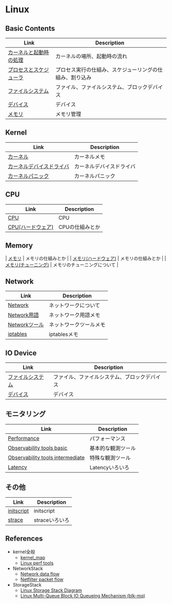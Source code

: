 # Linux


## Basic Contents
| Link | Description |
| --- | --- |
| [カーネルと起動時の処理](kernel_boot.md)       | カーネルの場所、起動時の流れ |
| [プロセスとスケジューラ](process_scheduler.md) | プロセス実行の仕組み、スケジューリングの仕組み、割り込み |
| [ファイルシステム](filesystem.md)              | ファイル、ファイルシステム、ブロックデバイス |
| [デバイス](device.md)                          | デバイス |
| [メモリ](memory.md)                            | メモリ管理 |


## Kernel
| Link | Description |
| --- | --- |
| [カーネル](kernel.md)                         | カーネルメモ |
| [カーネルデバイスドライバ](kernel_driver.md)  | カーネルデバイスドライバ               |
| [カーネルパニック](kernel_panic.md)           | カーネルパニック               |


## CPU
| Link | Description |
| --- | --- |
| [CPU](cpu.md)                              | CPU               |
| [CPU(ハードウェア)](cpu_hardware.md)       | CPUの仕組みとか   |


## Memory
| [メモリ](memory.md) | メモリの仕組みとか |
| [メモリ(ハードウェア)](memory_hardware.md) | メモリの仕組みとか |
| [メモリ(チューニング)](memory_hardware.md) | メモリのチューニングについて |


## Network
| Link | Description |
| --- | --- |
| [Network](network.md)                    | ネットワークについて      |
| [Network用語](network_terminology.md)    | ネットワーク用語メモ      |
| [Networkツール](network_tool.md)         | ネットワークツールメモ    |
| [iptables](iptables.md)                  | iptablesメモ    |


## IO Device
| Link | Description |
| --- | --- |
| [ファイルシステム](filesystem.md)              | ファイル、ファイルシステム、ブロックデバイス |
| [デバイス](device.md)                          | デバイス |


## モニタリング
| Link | Description |
| --- | --- |
| [Performance](performance.md)                                            | パフォーマンス          |
| [Observability tools basic](observability_tools_basic.md)                | 基本的な観測ツール      |
| [Observability tools intermediate](observability_tools_intermediate.md)  | 特殊な観測ツール        |
| [Latency](latency.md)                                                    | Latencyいろいろ         |


## その他
| Link | Description |
| --- | --- |
| [initscript](initscript.md)                                             | initscript          |
| [strace](strace.md)                                                     | straceいろいろ      |


## References
* kernel全般
    * [kernel_map](http://www.makelinux.net/kernel_map/)
    * [Linux perf tools](http://www.brendangregg.com/Perf/linuxperftools.png)
* NetworkStack
    * [Network data flow](https://mwiki.static.linuxfound.org/images/1/1c/Network_data_flow_through_kernel.png)
    * [Netfilter packet flow](https://upload.wikimedia.org/wikipedia/commons/3/37/Netfilter-packet-flow.svg)
* StorageStack
    * [Linux Storage Stack Diagram](https://www.thomas-krenn.com/en/wiki/Linux_Storage_Stack_Diagram)
    * [Linux Multi-Queue Block IO Queueing Mechanism (blk-mq)](https://www.thomas-krenn.com/en/wiki/Linux_Multi-Queue_Block_IO_Queueing_Mechanism_(blk-mq))
